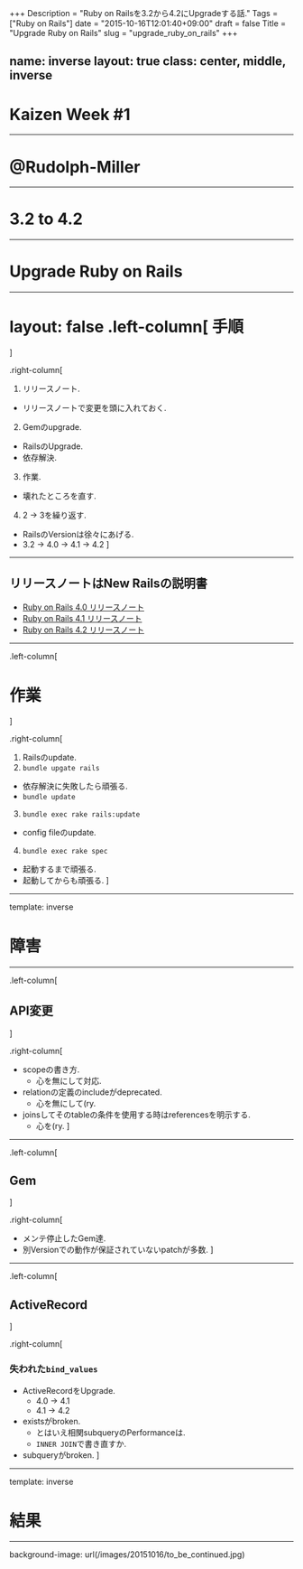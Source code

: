 +++
Description = "Ruby on Railsを3.2から4.2にUpgradeする話."
Tags = ["Ruby on Rails"]
date = "2015-10-16T12:01:40+09:00"
draft = false
Title = "Upgrade Ruby on Rails"
slug = "upgrade_ruby_on_rails"
+++

name: inverse
layout: true
class: center, middle, inverse
---

# Kaizen Week #1

---

# @Rudolph-Miller

---

# 3.2 to 4.2

---

# Upgrade Ruby on Rails

---

layout: false
.left-column[
手順
===
]

.right-column[
1. リリースノート.
  - リリースノートで変更を頭に入れておく.
2. Gemのupgrade.
  - RailsのUpgrade.
  - 依存解決.
3. 作業.
  - 壊れたところを直す.
4. 2 -> 3を繰り返す.
  - RailsのVersionは徐々にあげる.
  - 3.2 -> 4.0 -> 4.1 -> 4.2
]

---

## リリースノートはNew Railsの説明書

- [Ruby on Rails 4.0 リリースノート](http://railsguides.jp/4_0_release_notes.html)
- [Ruby on Rails 4.1 リリースノート](http://railsguides.jp/4_1_release_notes.html)
- [Ruby on Rails 4.2 リリースノート](http://railsguides.jp/4_2_release_notes.html)

---

.left-column[
# 作業
]

.right-column[
1. Railsのupdate.
2. `bundle upgate rails`
  - 依存解決に失敗したら頑張る.
  - `bundle update`
3. `bundle exec rake rails:update`
  - config fileのupdate.
4. `bundle exec rake spec`
  - 起動するまで頑張る.
  - 起動してからも頑張る.
]

---
template: inverse

# 障害

---


.left-column[
## API変更
]

.right-column[
- scopeの書き方.
  - 心を無にして対応.
- relationの定義のincludeがdeprecated.
  - 心を無にして(ry.
- joinsしてそのtableの条件を使用する時はreferencesを明示する.
  - 心を(ry.
]

---

.left-column[
## Gem
]

.right-column[
- メンテ停止したGem達.
- 別Versionでの動作が保証されていないpatchが多数.
]

---

.left-column[
## ActiveRecord
]

.right-column[
### 失われた`bind_values`

- ActiveRecordをUpgrade.
  - 4.0 -> 4.1
  - 4.1 -> 4.2
- existsがbroken.
  - とはいえ相関subqueryのPerformanceは.
  - `INNER JOIN`で書き直すか.
- subqueryがbroken.
]

---
template: inverse

# 結果

---

background-image: url(/images/20151016/to_be_continued.jpg)
